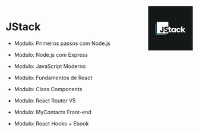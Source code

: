 <img src="./img/jstack.jpeg" alt="Nestjs" title="Nestjs" height="120" width="120" align="right"/>

# JStack

- Modulo: Primeiros passos com Node.js

- Modulo: Node.js com Express

- Modulo: JavaScript Moderno

- Modulo: Fundamentos de React

- Modulo: Class Components

- Modulo: React Router V5

- Modulo: MyContacts Front-end

- Modulo: React Hooks + Ebook